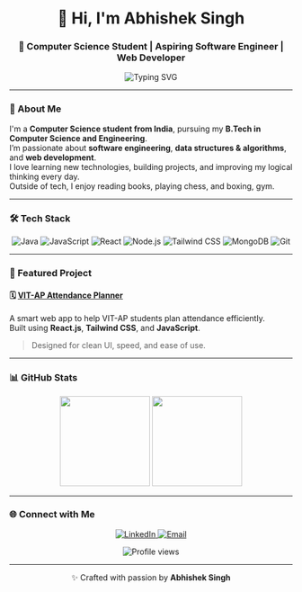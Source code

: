 <!-- Header -->
<h1 align="center">👋 Hi, I'm Abhishek Singh</h1>
<h3 align="center">🚀 Computer Science Student | Aspiring Software Engineer | Web Developer</h3>

<p align="center">
  <img src="https://readme-typing-svg.herokuapp.com?font=Fira+Code&weight=500&pause=1000&color=0E75B6&center=true&vCenter=true&width=435&lines=Full+Stack+Developer;Java+%7C+React+%7C+DSA+Lover;Always+Learning+Something+New" alt="Typing SVG" />
</p>

---

### 🌱 About Me
I'm a **Computer Science student from India**, pursuing my **B.Tech in Computer Science and Engineering**.  
I’m passionate about **software engineering**, **data structures & algorithms**, and **web development**.  
I love learning new technologies, building projects, and improving my logical thinking every day.  
Outside of tech, I enjoy reading books, playing chess, and boxing, gym. 

---

### 🛠️ Tech Stack
<p align="center">
  <img src="https://img.shields.io/badge/Java-ED8B00?logo=java&logoColor=white&style=for-the-badge" alt="Java"/>
  <img src="https://img.shields.io/badge/JavaScript-F7DF1E?logo=javascript&logoColor=black&style=for-the-badge" alt="JavaScript"/>
  <img src="https://img.shields.io/badge/React-20232A?logo=react&logoColor=61DAFB&style=for-the-badge" alt="React"/>
  <img src="https://img.shields.io/badge/Node.js-333333?logo=node.js&logoColor=339933&style=for-the-badge" alt="Node.js"/>
  <img src="https://img.shields.io/badge/Tailwind_CSS-0EA5E9?logo=tailwind-css&logoColor=white&style=for-the-badge" alt="Tailwind CSS"/>
  <img src="https://img.shields.io/badge/MongoDB-2B2B2B?logo=mongodb&logoColor=47A248&style=for-the-badge" alt="MongoDB"/>
  <img src="https://img.shields.io/badge/Git-333333?logo=git&logoColor=F05032&style=for-the-badge" alt="Git"/>
</p>

---

### 🧩 Featured Project
#### 🗓️ [VIT-AP Attendance Planner](https://vit-ap-attendance-planner.vercel.app/)
A smart web app to help VIT-AP students plan attendance efficiently.  
Built using **React.js**, **Tailwind CSS**, and **JavaScript**.  
> Designed for clean UI, speed, and ease of use.

---

### 📊 GitHub Stats
<p align="center">
  <img src="https://github-readme-stats.vercel.app/api?username=abhisheksingh7566&show_icons=true&theme=tokyonight&hide_border=true&border_radius=10&count_private=true" height="160px" />
  <img src="https://github-readme-streak-stats-eight.vercel.app/?user=abhisheksingh7566&theme=tokyonight&hide_border=true&border_radius=10" height="160px" />
</p>

---

### 🌐 Connect with Me
<p align="center">
  <a href="https://www.linkedin.com/in/abhisheksingh7566" target="_blank">
    <img src="https://img.shields.io/badge/LinkedIn-0A66C2?logo=linkedin&logoColor=white&style=for-the-badge" alt="LinkedIn"/>
  </a>
  <a href="mailto:abhisheksingh708226@gmail.com" target="_blank">
    <img src="https://img.shields.io/badge/Email-D14836?logo=gmail&logoColor=white&style=for-the-badge" alt="Email"/>
  </a>
</p>

<p align="center">
  <img src="https://komarev.com/ghpvc/?username=abhisheksingh7566&color=0E75B6&style=flat-square&label=Profile+Views" alt="Profile views"/>
</p>

---

<p align="center">✨ Crafted with passion by <b>Abhishek Singh</b></p>
